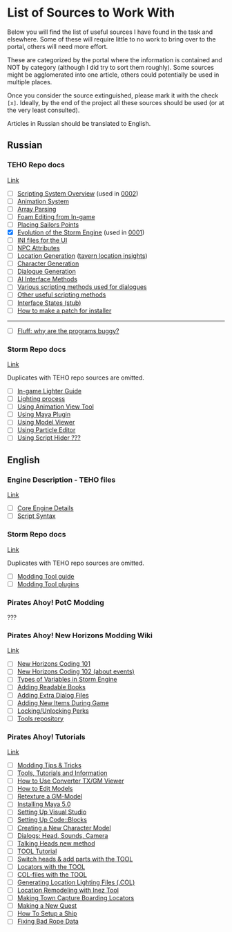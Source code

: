 # List of Sources to Work With

Below you will find the list of useful sources I have found in the task and elsewhere. Some of these will require little to no work to bring over to the portal, others will need more effort.

These are categorized by the portal where the information is contained and NOT by category (although I did try to sort them roughly). Some sources might be agglomerated into one article, others could potentially be used in multiple places.

Once you consider the source extinguished, please mark it with the check `[x]`. Ideally, by the end of the project all these sources should be used (or at the very least consulted).

Articles in Russian should be translated to English.


## Russian

### TEHO Repo docs

[Link](https://github.com/storm-devs/sd-teho-public/tree/steamapi-isolate/docs)

* [ ] [Scripting System Overview](https://github.com/storm-devs/sd-teho-public/blob/steamapi-isolate/docs/описание%20скриптов.txt) (used in [0002](../kb/0002-scripting-overview.md))
* [ ] [Animation System](https://github.com/storm-devs/sd-teho-public/blob/steamapi-isolate/docs/ani.txt)
* [ ] [Array Parsing](https://github.com/storm-devs/sd-teho-public/blob/steamapi-isolate/docs/array.txt)
* [ ] [Foam Editing from In-game](https://github.com/storm-devs/sd-teho-public/blob/steamapi-isolate/docs/coastfoam.txt)
* [ ] [Placing Sailors Points](https://github.com/storm-devs/sd-teho-public/blob/steamapi-isolate/docs/sailorpoints.txt)
* [x] [Evolution of the Storm Engine](https://github.com/storm-devs/sd-teho-public/blob/steamapi-isolate/docs/storm_evolution.txt) (used in [0001](../kb/0001-history.md))
* [ ] [INI files for the UI](https://github.com/storm-devs/sd-teho-public/blob/steamapi-isolate/docs/subscribe.txt)
* [ ] [NPC Attributes](https://github.com/storm-devs/sd-teho-public/blob/steamapi-isolate/docs/атрибуты%20НПС.txt)
* [ ] [Location Generation](https://github.com/storm-devs/sd-teho-public/blob/steamapi-isolate/docs/potc/location_init.txt) ([tavern location insights](https://github.com/storm-devs/sd-teho-public/blob/steamapi-isolate/docs/potc/tavern_locators.txt))
* [ ] [Character Generation](https://github.com/storm-devs/sd-teho-public/blob/steamapi-isolate/docs/potc/character_type.txt)
* [ ] [Dialogue Generation](https://github.com/storm-devs/sd-teho-public/blob/steamapi-isolate/docs/диалоги%20на%20генераторе.txt)
* [ ] [AI Interface Methods](https://github.com/storm-devs/sd-teho-public/blob/steamapi-isolate/docs/potc/functions.txt)
* [ ] [Various scripting methods used for dialogues](https://github.com/storm-devs/sd-teho-public/blob/steamapi-isolate/docs/набор%20методов%20для%20реплик.txt)
* [ ] [Other useful scripting methods](https://github.com/storm-devs/sd-teho-public/blob/steamapi-isolate/docs/описание%20функций.txt)
* [ ] [Interface States (stub)](https://github.com/storm-devs/sd-teho-public/blob/steamapi-isolate/docs/potc/interface.txt)
* [ ] [How to make a patch for installer](https://github.com/storm-devs/sd-teho-public/blob/steamapi-isolate/docs/утилита%20инсталла.txt)

---

* [ ] [Fluff: why are the programs buggy?](https://github.com/storm-devs/sd-teho-public/blob/steamapi-isolate/docs/potc/bugs.txt)

### Storm Repo docs 
[Link](https://github.com/storm-devs/storm-engine/tree/develop/docs)

Duplicates with TEHO repo sources are omitted. 

* [ ] [In-game Lighter Guide](https://github.com/storm-devs/storm-engine/blob/develop/docs/Lighter.doc)
* [ ] [Lighting process](https://github.com/storm-devs/storm-engine/blob/develop/docs/LighterProcess.doc)
* [ ] [Using Animation View Tool](https://github.com/storm-devs/storm-engine/blob/develop/docs/animation-view.txt)
* [ ] [Using Maya Plugin](https://github.com/storm-devs/storm-engine/blob/develop/docs/maya-plugin.txt)
* [ ] [Using Model Viewer](https://github.com/storm-devs/storm-engine/blob/develop/docs/model-view.txt)
* [ ] [Using Particle Editor](https://github.com/storm-devs/storm-engine/blob/develop/docs/particle-editor.doc)
* [ ] [Using Script Hider ???](https://github.com/storm-devs/storm-engine/blob/develop/docs/scripts-hider.txt)

## English

### Engine Description - TEHO files
[Link](https://github.com/storm-devs/sd-teho-public/tree/steamapi-isolate/docs)

* [ ] [Core Engine Details](https://github.com/storm-devs/sd-teho-public/blob/steamapi-isolate/docs/core.txt)
* [ ] [Script Syntax](https://github.com/storm-devs/sd-teho-public/blob/steamapi-isolate/docs/syntax.txt)

### Storm Repo docs 
[Link](https://github.com/storm-devs/storm-engine/tree/develop/docs)

Duplicates with TEHO repo sources are omitted. 

* [ ] [Modding Tool guide](https://github.com/storm-devs/storm-engine/blob/develop/docs/modding-tool/Help.htm)
* [ ] [Modding Tool plugins](https://github.com/storm-devs/storm-engine/blob/develop/docs/modding-tool/plugins.txt)

### Pirates Ahoy! PotC Modding

??? 

### Pirates Ahoy! New Horizons Modding Wiki
[Link](http://piratesahoy.net/wiki/new-horizons-modding/)

- [ ] [New Horizons Coding 101](http://piratesahoy.net/wiki/new-horizons-Coding-101/)
- [ ] [New Horizons Coding 102 (about events)](http://piratesahoy.net/wiki/new-horizons-Coding-102/)
- [ ] [Types of Variables in Storm Engine](http://piratesahoy.net/wiki/new-horizons-types-of-variables/#types-of-variables-in-storm-engine)
- [ ] [Adding Readable Books](http://piratesahoy.net/wiki/new-horizons-Adding-Readable-Books/)
- [ ] [Adding Extra Dialog Files](http://piratesahoy.net/wiki/new-horizons-Adding-Extra-Dialog-Files/)
- [ ] [Adding New Items During Game](http://piratesahoy.net/wiki/new-horizons-Adding-Items-During-Game/)
- [ ] [Locking/Unlocking Perks](http://piratesahoy.net/wiki/new-horizons-Perk-Locking/)
- [ ] [Tools repository](https://piratesahoy.bowengames.com/Cloud/Tools/)

### Pirates Ahoy! Tutorials
[Link](http://piratesahoy.net/forums/tutorials.86/)

- [ ] [Modding Tips & Tricks](http://piratesahoy.net/threads/modding-tips-tricks.24942/)
- [ ] [Tools, Tutorials and Information](http://piratesahoy.net/threads/tools-tutorials-and-information.11380/)
- [ ] [How to Use Converter TX/GM Viewer](http://piratesahoy.net/threads/texture-mod-for-heavy-patrol-frigate.32083/)
- [ ] [How to Edit Models](http://piratesahoy.net/threads/tutorial-how-to-edit-models.11485/)
- [ ] [Retexture a GM-Model](http://piratesahoy.net/threads/retexture-a-gm-model.25235/)
- [ ] [Installing Maya 5.0](http://piratesahoy.net/threads/installing-maya-5-0.11506/)
- [ ] [Setting Up Visual Studio](http://piratesahoy.net/threads/setting-up-visual-studio.29250/)
- [ ] [Setting Up Code::Blocks](http://piratesahoy.net/threads/setting-up-code-blocks.13172/)
- [ ] [Creating a New Character Model](http://piratesahoy.net/threads/creating-a-new-character-model.28785/)
- [ ] [Dialogs: Head, Sounds, Camera](http://piratesahoy.net/threads/dialogs-head-sounds-camera.15442/)
- [ ] [Talking Heads new method](http://piratesahoy.net/threads/talking-heads-new-method.32146/)
- [ ] [TOOL Tutorial](http://piratesahoy.net/threads/tool-tutorial.12820/)
- [ ] [Switch heads & add parts with the TOOL](http://piratesahoy.net/threads/switch-heads-add-parts-with-the-tool.28830/)
- [ ] [Locators with the TOOL](http://piratesahoy.net/threads/locators-with-the-tool.25234/)
- [ ] [COL-files with the TOOL](http://piratesahoy.net/threads/col-files-with-the-tool.29152/)
- [ ] [Generating Location Lighting Files (.COL)](http://piratesahoy.net/threads/generating-location-lighting-files-col.20784/)
- [ ] [Location Remodeling with Inez Tool](http://piratesahoy.net/threads/location-remodeling-with-inez-tool.10381/)
- [ ] [Making Town Capture Boarding Locators](http://piratesahoy.net/threads/making-town-capture-boarding-locators.13281/)
- [ ] [Making a New Quest](http://piratesahoy.net/threads/making-a-new-quest.11382/)
- [ ] [How To Setup a Ship](http://piratesahoy.net/threads/inzanes-step-by-step-tutorial.12178/)
- [ ] [Fixing Bad Rope Data](http://piratesahoy.net/threads/tutorial-fixing-bad-rope-data.11039/)
